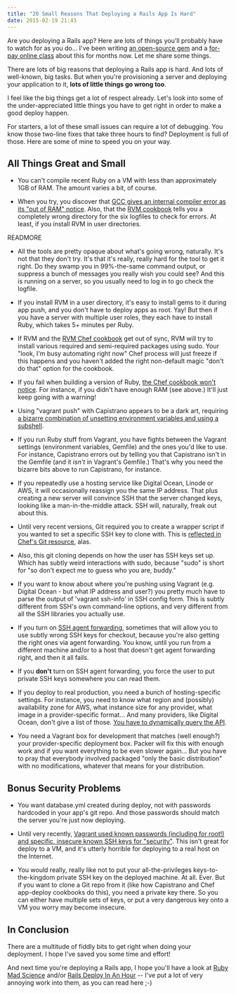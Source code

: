 ```yaml
---
title: "20 Small Reasons That Deploying a Rails App Is Hard"
date: 2015-02-19 21:43
---
```


Are you deploying a Rails app? Here are lots of things you'll probably have to
watch for as you do... I've been writing <a
href="http://github.com/noahgibbs/madscience_deploy_repo">an open-source
gem</a> and a <a href="http://rails-deploy-in-an-hour.com">for-pay online
class</a> about this for months now. Let me share some things.

There are lots of big reasons that deploying a Rails app is hard. And lots of
well-known, big tasks. But when you're provisioning a server and deploying
your application to it, <b>lots of little things go wrong too</b>.

I feel like the big things get a lot of respect already. Let's look into some
of the under-appreciated little things you have to get right in order to make
a good deploy happen.

For starters, a lot of these small issues can require a lot of debugging. You
know those two-line fixes that take three hours to find? Deployment is full of
those. Here are some of mine to speed you on your way.

## All Things Great and Small

* You can't compile recent Ruby on a VM with less than approximately 1GB of RAM. The amount varies a bit, of course.

* When you try, you discover that <a href="http://stackoverflow.com/questions/13103396/c11-g-4-7-internal-compiler-error">GCC gives an internal compiler error as its "out of RAM" notice</a>. Also, that the <a href="https://github.com/fnichol/chef-rvm">RVM cookbook</a> tells you a completely wrong directory for the six logfiles to check for errors. At least, if you install RVM in user directories.

READMORE

* All the tools are pretty opaque about what's going wrong, naturally. It's not that they don't try. It's that it's really, really hard for the tool to get it right. Do they swamp you in 99%-the-same command output, or suppress a bunch of messages you really wish you could see? And this is running on a server, so you usually need to log in to go check the logfile.

* If you install RVM in a user directory, it's easy to install gems to it during app push, and you don't have to deploy apps as root. Yay! But then if you have a server with multiple user roles, they each have to install Ruby, which takes 5+ minutes per Ruby.

* If RVM and the <a href="https://github.com/fnichol/chef-rvm">RVM Chef cookbook</a> get out of sync, RVM will try to install various required and semi-required packages using sudo. Your "look, I'm busy automating right now" Chef process will just freeze if this happens and you haven't added the right non-default magic "don't do that" option for the cookbook.

* If you fail when building a version of Ruby, <a href="https://github.com/fnichol/chef-rvm/issues/182">the Chef cookbook won't notice</a>. For instance, if you didn't have enough RAM (see above.) It'll just keep going with a warning!

* Using "vagrant push" with Capistrano appears to be a dark art, requiring <a href="https://github.com/mfenner/vagrant-capistrano-push/blob/master/lib/vagrant-capistrano-push/push.rb">a bizarre combination of unsetting environment variables and using a subshell</a>.

* If you run Ruby stuff from Vagrant, you have fights between the Vagrant settings (environment variables, Gemfile) and the ones you'd like to use. For instance, Capistrano errors out by telling you that Capistrano isn't in the Gemfile (and it *isn't* in Vagrant's Gemfile.) That's why you need the bizarre bits above to run Capistrano, for instance.

* If you repeatedly use a hosting service like Digital Ocean, Linode or AWS, it will occasionally reassign you the same IP address. That plus creating a new server will convince SSH that the server changed keys, looking like a man-in-the-middle attack. SSH will, naturally, freak out about this.

* Until very recent versions, Git required you to create a wrapper script if you wanted to set a specific SSH key to clone with. This is <a href="http://stackoverflow.com/questions/20470076/git-authentication-in-chef">reflected in Chef's Git resource</a>, alas.

* Also, this git cloning depends on how the user has SSH keys set up. Which has subtly weird interactions with sudo, because "sudo" is short for "so don't expect me to guess who you are, buddy."

* If you want to know about where you're pushing using Vagrant (e.g. Digital Ocean - but what IP address and user?) you pretty much have to parse the output of 'vagrant ssh-info' in SSH config form. This is subtly different from SSH's own command-line options, and very different from all the SSH libraries you actually use.

* If you turn on <a href="https://developer.github.com/guides/using-ssh-agent-forwarding/">SSH agent forwarding</a>, sometimes that will allow you to use subtly wrong SSH keys for checkout, because you're also getting the right ones via agent forwarding. You know, until you run from a different machine and/or to a host that doesn't get agent forwarding right, and then it all fails.

* If you <b>don't</b> turn on SSH agent forwarding, you force the user to put private SSH keys somewhere you can read them.

* If you deploy to real production, you need a bunch of hosting-specific settings. For instance, you need to know what region and (possibly) availability zone for AWS, what instance size for any provider, what image in a provider-specific format... And many providers, like Digital Ocean, don't give a list of those. <a href="https://github.com/smdahlen/vagrant-digitalocean/issues/93">You have to dynamically query the API</a>.

* You need a Vagrant box for development that matches (well enough?) your provider-specific deployment box. Packer will fix this with enough work and if you want everything to be even slower again... But you have to pray that everybody involved packaged "only the basic distribution" with no modifications, whatever that means for your distribution.

## Bonus Security Problems

* You want database.yml created during deploy, not with passwords hardcoded in your app's git repo. And those passwords should match the server you're just now deploying.

* Until very recently, <a href="https://github.com/mitchellh/vagrant/issues/5059">Vagrant used known passwords (including for root!) and specific, insecure known SSH keys for "security"</a>. This isn't great for deploy to a VM, and it's utterly horrible for deploying to a real host on the Internet.

* You would really, really like not to put your all-the-privileges keys-to-the-kingdom private SSH key on the deployed machine. At all. Ever. But if you want to clone a Git repo from it (like how Capistrano and Chef app-deploy cookbooks do this), you need a private key there. So you can either have multiple sets of keys, or put a very dangerous key onto a VM you worry may become insecure.

## In Conclusion

There are a multitude of fiddly bits to get right when doing your
deployment. I hope I've saved you some time and effort!

And next time you're deploying a Rails app, I hope you'll have a look at <a
href="http://github.com/noahgibbs/madscience_deploy_repo">Ruby Mad Science</a>
and/or <a href="http://rails-deploy-in-an-hour.com">Rails Deploy In An
Hour</a> -- I've put a lot of very annoying work into them, as you can read
here ;-)
